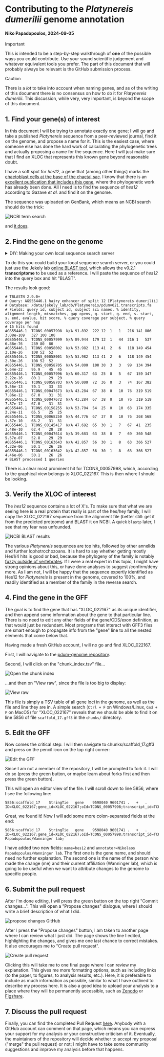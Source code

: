 # Contributing to the _Platynereis dumerilii_ genome annotation

#### Niko Papadopoulos, 2024-09-05

> [!IMPORTANT]
> This is intended to be a step-by-step walkthrough of **one** of the possible ways you could
> contribute. Use your sound scientific judgement and whatever equivalent tools you prefer. The part
> of this document that will probably always be relevant is the GitHub submission process.

> [!CAUTION]
> There is a _lot_ to take into account when naming genes, and as of the writing of this document
> there is no consensus on how to do it for _Platynereis dumerilii_. This discussion, while very,
> very important, is beyond the scope of this document.

## 1. Find your gene(s) of interest

In this document I will be trying to annotate exactly one gene; I will go and take a published
_Platynereis_ sequence from a peer-reviewed journal, find it on the genome, and propose a name for
it. This is the easiest case, where someone else has done the hard work of calculating the
phylogenetic trees and actually proposing a name for the sequence. Here I will just make sure that
I find an XLOC that represents this known gene beyond reasonable doubt.

I have a soft spot for _hes12_, a gene that (among other things) marks the [chaetoblast cells at the
base of the chaetal
sac](https://evodevojournal.biomedcentral.com/articles/10.1186/2041-9139-5-29/figures/14). I know
that there is an [excellent publication that includes this
gene](https://evodevojournal.biomedcentral.com/articles/10.1186/2041-9139-5-29), where the
phylogenetic work has already been done. All I need is to find the sequence of _hes12_ according to
Gazave _et al._ and find it on the genome.

The sequence was uploaded on GenBank, which means an NCBI search should do the trick:

![NCBI term search](../img/ncbi-search.png)

and [it does](https://www.ncbi.nlm.nih.gov/protein/529156849).

## 2. Find the gene on the genome

<details>
<summary>DIY: Making your own local sequence search server</summary>

If there is a type of search you do often, it might be worth setting up your own local sequence
search server. For this, I recommend the MMSeqs2 app. It is not maintained any more, but one of the
[latest releases](https://github.com/soedinglab/MMseqs2-App/releases/tag/v7-8e1704f) should still
work plenty well. If you download and install the app, you can then create a database out of any
FASTA file; for instance the pdum-v2.1 predicted proteome.

</details>

To do this you could build your local sequence search server, or you could just use the Jekely lab
[online BLAST tool](https://jekelylab.ex.ac.uk/blast/), which allows the v0.2.1 **transcriptome** to
be used as a reference. I will paste the sequence of _hes12_ into the query box and hit "BLAST".

The results look good:

```
# TBLASTN 2.9.0+
# Query: AGS55446.1 hairy enhancer of split 12 [Platynereis dumerilii]
# Database: /data/jekely_lab/db/Platynereis/pdumv021.transcripts.fa
# Fields: query id, subject id, subject sci names, % identity, alignment length, mismatches, gap opens, q. start, q. end, s. start, s. end, evalue, bit score, % query coverage per subject, % query coverage per hsp
# 15 hits found
AGS55446.1	TCONS_00057998	N/A	91.892	222	12	1	1	216	141	806	3.08e-109	327	100	100
AGS55446.1	TCONS_00057999	N/A	89.944	179	12	1	44	216	1	537	6.88e-76	239	80	80
AGS55446.1	TCONS_00058002	N/A	53.982	113	41	2	6	118	149	454	2.10e-26	108	52	52
AGS55446.1	TCONS_00058001	N/A	53.982	113	41	2	6	118	149	454	2.30e-26	108	52	52
AGS55446.1	TCONS_00058705	N/A	54.000	100	30	3	3	99	134	394	5.64e-22	95.9	45	45
AGS55446.1	TCONS_00057996	N/A	60.317	63	25	0	5	67	159	347	2.22e-16	80.1	29	29
AGS55446.1	TCONS_00058703	N/A	50.000	72	36	0	3	74	167	382	5.56e-13	70.1	33	33
AGS55446.1	TCONS_00047673	N/A	43.284	67	38	0	10	76	319	519	7.86e-12	67.0	31	31
AGS55446.1	TCONS_00047672	N/A	43.284	67	38	0	10	76	319	519	7.87e-12	67.0	31	31
AGS55446.1	TCONS_00158255	N/A	53.704	54	25	0	10	63	174	335	2.24e-11	65.5	25	25
AGS55446.1	TCONS_00068250	N/A	44.776	67	37	0	10	76	368	568	1.37e-10	63.2	31	31
AGS55446.1	TCONS_00145417	N/A	47.692	65	30	1	7	67	41	235	1.48e-10	62.4	28	28
AGS55446.1	TCONS_00047614	N/A	39.683	63	38	0	7	69	360	548	5.57e-07	52.8	29	29
AGS55446.1	TCONS_00163643	N/A	42.857	56	30	1	8	63	366	527	4.32e-06	50.1	26	26
AGS55446.1	TCONS_00163642	N/A	42.857	56	30	1	8	63	366	527	4.46e-06	50.1	26	26
# BLAST processed 1 queries
```

There is a clear most prominent hit for TCONS_00057998, which, according to the graphical view
belongs to XLOC_022167. This is then where I should be looking.

## 3. Verify the XLOC of interest

The _hes12_ sequence contains a lot of X's. To make sure that what we are seeing here is a real
protein that really is part of the hes/hey family, I will copy the XLOC_022167 sequence from the
alignment file (better still: get it from the predicted proteome) and BLAST it on NCBI. A quick
`blastp` later, I see that my fear was unfounded.

![NCBI BLAST results](../img/ncbi-blast.png)

The various _Platynereis_ sequences are top hits, followed by other annelids and further
lophotrochozoans. It is hard to say whether getting mostly Hes1/4 hits is good or bad, because the
phylogeny of the family is notably [fuzzy outside of
vertebrates](http://www.ncbi.nlm.nih.gov/pmc/articles/PMC3396596). If I were a real expert in this
topic, I might have strong opinions about this, or have done analyses to suggest /confirm/deny more.
As I am not, I will be happy that the sequence expertly identified as Hes12 for _Platynereis_ is
present in the genome, covered to 100%, and readily identified as a member of the family in the 
reverse search.

## 4. Find the gene in the GFF

The goal is to find the gene that has "XLOC_022167" as its unique identifier, and then append some
information about the gene to that particular line. There is no need to edit any other fields of the
gene/CDS/exon definition, as that would just be redundant. Most programs that interact with GFF3
files are smart enough to propagate info from the "gene" line to all the nested elements that come
below that.

Having made a fresh GitHub account, I will no go and find XLOC_022167.

First, I will navigate to the [pdum-genome repository](https://github.com/platy-org/pdum-genome).

Second, I will click on the "chunk_index.tsv" file...

![Open the chunk index](../img/github-landing.png)

...and then on "View raw", since the file is too big to display:

![View raw](../img/github-raw.png)

This file is simply a TSV table of all gene loci in the genome, as well as the file and line they
are in. A simple search (`Ctrl + F` on Windows/Linux, `Cmd + F` on MacOS) for "XLOC_022167" reveals
that we should be able to find it on line 5856 of file `scaffold_17.gff3` in the `chunks/`
directory.

## 5. Edit the GFF

Now comes the critical step: I will then navigate to chunks/scaffold_17.gff3 and press on the pencil
icon on the top right corner:

![Edit the GFF](../img/github-edit.png)

Since I am not a member of the repository, I will be prompted to fork it. I will do so (press the
green button, or maybe learn about forks first and then press the green button).

This will open an editor view of the file. I will scroll down to line 5856, where I see the
following line:

```
5856:scaffold_17	StringTie	gene	9598040	9601741	.	+	.	ID=XLOC_022167;gene_id=XLOC_022167;oId=TCONS_00057998;transcript_id=TCONS_00057998;tss_id=TSS46367
```

Great, we found it! Now I will add some more colon-separated fields at the end:

```
5856:scaffold_17	StringTie	gene	9598040	9601741	.	+	.	ID=XLOC_022167;gene_id=XLOC_022167;oId=TCONS_00057998;transcript_id=TCONS_00057998;tss_id=TSS46367,name=hes12;annotator=Nikolaos Papadopoulos/Wanninger lab;
```

I have added two new fields: `name=hes12` and `annotator=Nikolaos Papadopoulos/Wanninger lab`. The
first one is the gene name, and should need no further explanation. The second one is the name of
the person who made the change (me) and their current affiliation (Wanninger lab), which is going to
be useful when we want to attribute changes to the genome to specific people.

## 6. Submit the pull request

After I'm done editing, I will press the green button on the top right "Commit changes...". This
will open a "Propose changes" dialogue, where I should write a brief description of what I did.

![propose changes GitHub](../img/github-propose.png)

After I press the "Propose changes" button, I am taken to another page where I can review what I
just did. The page shows the line I edited, highlighting the changes, and gives me one last chance
to correct mistakes. It also encourages me to "Create pull request".

![Create pull request](../img/github-pull-request.png)

Clicking this will take me to one final page where I can review my explanation. This gives me more
formatting options, such as including links (to the paper, to figures, to analysis results, etc.).
Here, it is preferable to include as much information as possible, similar to what I have outlined
to describe my process here. It is also a good idea to upload your analysis to a place where they
will be permanently accessible, such as [Zenodo](https://zenodo.org/) or
[Figshare](https://figshare.com/).

## 7. Discuss the pull request

Finally, you can find the completed Pull Request
[here](https://github.com/platy-org/pdum-genome/pull/2). Anybody with a GitHub account can comment
on that page, which means you can express your support for my analysis or your constructive
criticism of it. Eventually, the maintainers of the repository will decide whether to accept my
proposal ("merge" the pull request) or not; I might have to take some community suggestions and
improve my analysis before that happens.